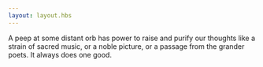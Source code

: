 ```yaml
---
layout: layout.hbs
---
```


<div class="md-col-12 mb2">
  <div class="p2">

<p>
A peep at some distant orb has power to raise and purify our thoughts like a strain of sacred music, or a noble picture, or a passage from the grander poets. It always does one good.
</p>

<!--<p>-->
<!--Apparently we had reached a great height in the atmosphere, for the sky was a dead black, and the stars had ceased to twinkle. By the same illusion which lifts the horizon of the sea to the level of the spectator on a hillside, the sable cloud beneath was dished out, and the car seemed to float in the middle of an immense dark sphere, whose upper half was strewn with silver.-->
<!--</p>-->

  </div>
</div>

<!--<div class="md-col-12">-->
<!--  <div class="overflow-hidden">-->
<!--    <div class="p2">-->
<!--      <h1 class="h2 m0">Bacon with Header and Footer</h1>-->
<!--    </div>-->
<!--    <div class="p2">-->
<!--      <p class="m0">Bacon ipsum dolor sit amet chuck prosciutto landjaeger ham hock filet mignon shoulder hamburger pig venison. Ham bacon corned beef, sausage kielbasa flank tongue pig drumstick capicola swine short loin ham hock kevin. Bacon t-bone hamburger turkey capicola rump short loin.</p>-->
<!--    </div>-->
<!--    <div class="p2">-->
<!--      <p class="m0 h5">Turkey short loin tenderloin jerky.</p>-->
<!--    </div>-->
<!--  </div>-->
<!--</div>-->

<br/><br/><br/><br/><br/><br/><br/><br/><br/><br/><br/><br/><br/><br/><br/><br/><br/><br/><br/><br/>